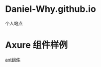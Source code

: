 # Daniel-Why.github.io
个人站点

# Axure 组件样例
[ant组件](https://daniel-why.github.io/axure_component/Daniel_Ant_Axure_V1.1/index.html)
